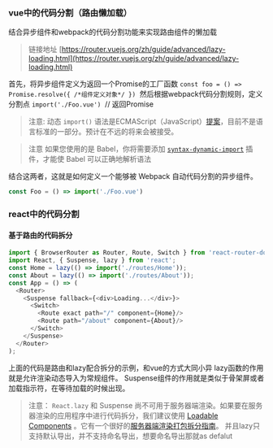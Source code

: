 ### vue中的代码分割（路由懒加载）
结合异步组件和webpack的代码分割功能来实现路由组件的懒加载
> 链接地址 [https://router.vuejs.org/zh/guide/advanced/lazy-loading.html](https://router.vuejs.org/zh/guide/advanced/lazy-loading.html)

首先，将异步组件定义为返回一个Promise的工厂函数
`const foo = () => Promise.resolve({ /*组件定义对象*/ })` 
然后根据webpack代码分割规则，定义分割点
`import('./Foo.vue')`  // 返回Promise

> 注意:
> 动态 `import()` 语法是ECMAScript（JavaScript）[提案](https://github.com/tc39/proposal-dynamic-import)，目前不是语言标准的一部分。预计在不远的将来会被接受。



> 注意
> 如果您使用的是 Babel，你将需要添加 [`syntax-dynamic-import`](https://babeljs.io/docs/plugins/syntax-dynamic-import/) 插件，才能使 Babel 可以正确地解析语法


结合这两者，这就是如何定义一个能够被 Webpack 自动代码分割的异步组件。
```javascript
const Foo = () => import('./Foo.vue')
```

### react中的代码分割
#### 基于路由的代码拆分
```javascript
import { BrowserRouter as Router, Route, Switch } from 'react-router-dom';
import React, { Suspense, lazy } from 'react';
const Home = lazy(() => import('./routes/Home'));
const About = lazy(() => import('./routes/About'));
const App = () => (
  <Router>
    <Suspense fallback={<div>Loading...</div>}>
      <Switch>
        <Route exact path="/" component={Home}/>
        <Route path="/about" component={About}/>
      </Switch>
    </Suspense>
  </Router>
);
```
上面的代码是路由和lazy配合拆分的示例，和vue的方式大同小异
lazy函数的作用就是允许渲染动态导入为常规组件。
Suspense组件的作用就是类似于骨架屏或者加载指示符，在等待加载的时候出现。

> 注意：
> `React.lazy` 和 Suspense 尚不可用于服务器端渲染。如果要在服务器渲染的应用程序中进行代码拆分，我们建议使用 [Loadable Components](https://github.com/smooth-code/loadable-components) 。它有一个很好的[服务器端渲染打包拆分指南](https://github.com/smooth-code/loadable-components/blob/master/packages/server/README.md)。
> 并且lazy只支持默认导出，并不支持命名导出，想要命名导出那就as defalut

